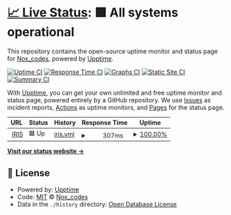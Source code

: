 # [📈 Live Status](https://Nirmitjatana.github.io/wikiweb-frontend): <!--live status--> **🟩 All systems operational**

This repository contains the open-source uptime monitor and status page for [Nox_codes](https://Nirmitjatana.github.io/wikiweb-frontend), powered by [Upptime](https://github.com/upptime/upptime).

[![Uptime CI](https://github.com/Nirmitjatana/wikiweb-frontend/workflows/Uptime%20CI/badge.svg)](https://github.com/Nirmitjatana/wikiweb-frontend/actions?query=workflow%3A%22Uptime+CI%22)
[![Response Time CI](https://github.com/Nirmitjatana/wikiweb-frontend/workflows/Response%20Time%20CI/badge.svg)](https://github.com/Nirmitjatana/wikiweb-frontend/actions?query=workflow%3A%22Response+Time+CI%22)
[![Graphs CI](https://github.com/Nirmitjatana/wikiweb-frontend/workflows/Graphs%20CI/badge.svg)](https://github.com/Nirmitjatana/wikiweb-frontend/actions?query=workflow%3A%22Graphs+CI%22)
[![Static Site CI](https://github.com/Nirmitjatana/wikiweb-frontend/workflows/Static%20Site%20CI/badge.svg)](https://github.com/Nirmitjatana/wikiweb-frontend/actions?query=workflow%3A%22Static+Site+CI%22)
[![Summary CI](https://github.com/Nirmitjatana/wikiweb-frontend/workflows/Summary%20CI/badge.svg)](https://github.com/Nirmitjatana/wikiweb-frontend/actions?query=workflow%3A%22Summary+CI%22)

With [Upptime](https://upptime.js.org), you can get your own unlimited and free uptime monitor and status page, powered entirely by a GitHub repository. We use [Issues](https://github.com/Nirmitjatana/wikiweb-frontend/issues) as incident reports, [Actions](https://github.com/Nirmitjatana/wikiweb-frontend/actions) as uptime monitors, and [Pages](https://Nirmitjatana.github.io/wikiweb-frontend) for the status page.

<!--start: status pages-->
<!-- This summary is generated by Upptime (https://github.com/upptime/upptime) -->
<!-- Do not edit this manually, your changes will be overwritten -->
<!-- prettier-ignore -->
| URL | Status | History | Response Time | Uptime |
| --- | ------ | ------- | ------------- | ------ |
| <img alt="" src="https://favicons.githubusercontent.com/iris.dscvit.com" height="13"> [IRIS](https://iris.dscvit.com) | 🟩 Up | [iris.yml](https://github.com/Nirmitjatana/uptime/commits/HEAD/history/iris.yml) | <details><summary><img alt="Response time graph" src="./graphs/iris/response-time-week.png" height="20"> 307ms</summary><br><a href="https://Nirmitjatana.github.io/wikiweb-frontend/history/iris"><img alt="Response time 307" src="https://img.shields.io/endpoint?url=https%3A%2F%2Fraw.githubusercontent.com%2FNirmitjatana%2Fuptime%2FHEAD%2Fapi%2Firis%2Fresponse-time.json"></a><br><a href="https://Nirmitjatana.github.io/wikiweb-frontend/history/iris"><img alt="24-hour response time 307" src="https://img.shields.io/endpoint?url=https%3A%2F%2Fraw.githubusercontent.com%2FNirmitjatana%2Fuptime%2FHEAD%2Fapi%2Firis%2Fresponse-time-day.json"></a><br><a href="https://Nirmitjatana.github.io/wikiweb-frontend/history/iris"><img alt="7-day response time 307" src="https://img.shields.io/endpoint?url=https%3A%2F%2Fraw.githubusercontent.com%2FNirmitjatana%2Fuptime%2FHEAD%2Fapi%2Firis%2Fresponse-time-week.json"></a><br><a href="https://Nirmitjatana.github.io/wikiweb-frontend/history/iris"><img alt="30-day response time 307" src="https://img.shields.io/endpoint?url=https%3A%2F%2Fraw.githubusercontent.com%2FNirmitjatana%2Fuptime%2FHEAD%2Fapi%2Firis%2Fresponse-time-month.json"></a><br><a href="https://Nirmitjatana.github.io/wikiweb-frontend/history/iris"><img alt="1-year response time 307" src="https://img.shields.io/endpoint?url=https%3A%2F%2Fraw.githubusercontent.com%2FNirmitjatana%2Fuptime%2FHEAD%2Fapi%2Firis%2Fresponse-time-year.json"></a></details> | <details><summary><a href="https://Nirmitjatana.github.io/wikiweb-frontend/history/iris">100.00%</a></summary><a href="https://Nirmitjatana.github.io/wikiweb-frontend/history/iris"><img alt="All-time uptime 100.00%" src="https://img.shields.io/endpoint?url=https%3A%2F%2Fraw.githubusercontent.com%2FNirmitjatana%2Fuptime%2FHEAD%2Fapi%2Firis%2Fuptime.json"></a><br><a href="https://Nirmitjatana.github.io/wikiweb-frontend/history/iris"><img alt="24-hour uptime 100.00%" src="https://img.shields.io/endpoint?url=https%3A%2F%2Fraw.githubusercontent.com%2FNirmitjatana%2Fuptime%2FHEAD%2Fapi%2Firis%2Fuptime-day.json"></a><br><a href="https://Nirmitjatana.github.io/wikiweb-frontend/history/iris"><img alt="7-day uptime 100.00%" src="https://img.shields.io/endpoint?url=https%3A%2F%2Fraw.githubusercontent.com%2FNirmitjatana%2Fuptime%2FHEAD%2Fapi%2Firis%2Fuptime-week.json"></a><br><a href="https://Nirmitjatana.github.io/wikiweb-frontend/history/iris"><img alt="30-day uptime 100.00%" src="https://img.shields.io/endpoint?url=https%3A%2F%2Fraw.githubusercontent.com%2FNirmitjatana%2Fuptime%2FHEAD%2Fapi%2Firis%2Fuptime-month.json"></a><br><a href="https://Nirmitjatana.github.io/wikiweb-frontend/history/iris"><img alt="1-year uptime 100.00%" src="https://img.shields.io/endpoint?url=https%3A%2F%2Fraw.githubusercontent.com%2FNirmitjatana%2Fuptime%2FHEAD%2Fapi%2Firis%2Fuptime-year.json"></a></details>

<!--end: status pages-->

[**Visit our status website →**](https://Nirmitjatana.github.io/wikiweb-frontend)

## 📄 License

- Powered by: [Upptime](https://github.com/upptime/upptime)
- Code: [MIT](./LICENSE) © [Nox_codes](https://Nirmitjatana.github.io/wikiweb-frontend)
- Data in the `./history` directory: [Open Database License](https://opendatacommons.org/licenses/odbl/1-0/)
